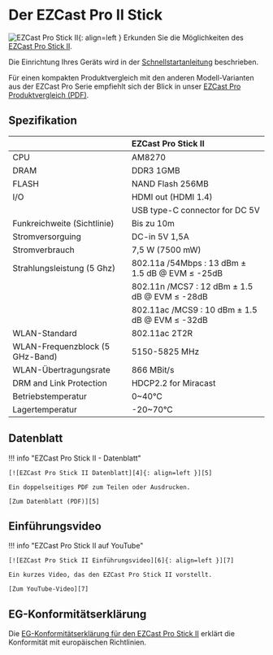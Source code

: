 # Der EZCast Pro II Stick 

![EZCast Pro Stick II][1]{: align=left } Erkunden Sie die Möglichkeiten des [EZCast Pro Stick II][2]. 

Die Einrichtung Ihres Geräts wird in der [Schnellstartanleitung](quickstart.md) beschrieben. 

Für einen kompakten Produktvergleich mit den anderen Modell-Varianten aus der EZCast Pro Serie empfiehlt sich der Blick in unser [EZCast Pro Produktvergleich (PDF)][3].

  [1]: /assets/img/stick2.png
  [2]: https://www.ezcastpro.de/stick2.php
  [3]: https://download.stueber.de/doc/de/ezcastpro/ezcastpro.produktvergleich.de.pdf

## Spezifikation

|  | EZCast Pro Stick II |
| :---- | :---- |
| CPU |  AM8270 |
| DRAM | DDR3 1GMB |
| FLASH | NAND Flash 256MB |
| I/O |  HDMI out (HDMI 1.4) |
|     | USB type-C connector for DC 5V |
| Funkreichweite (Sichtlinie) | Bis zu 10m |
| Stromversorguing | DC-in 5V 1,5A |
| Stromverbrauch | 7,5 W (7500 mW)
| Strahlungsleistung (5 Ghz) | 802.11a /54Mbps : 13 dBm ± 1.5 dB @ EVM ≤ -25dB |
|  | 802.11n /MCS7 : 12 dBm ± 1.5 dB @ EVM ≤ -28dB |
|  | 802.11ac /MCS9 : 10 dBm ± 1.5 dB @ EVM ≤ -32dB |
| WLAN-Standard | 802.11ac 2T2R | 
| WLAN-Frequenzblock (5 GHz-Band) |  5150-5825 MHz |
| WLAN-Übertragungsrate |  866 MBit/s |
| DRM and Link Protection | HDCP2.2 for Miracast | 
| Betriebstemperatur | 0~40°C | 
| Lagertemperatur | -20~70°C | 

## Datenblatt

!!! info "EZCast Pro Stick II - Datenblatt"

    [![EZCast Pro Stick II Datenblatt][4]{: align=left }][5]
	
	Ein doppelseitiges PDF zum Teilen oder Ausdrucken.
	
	[Zum Datenblatt (PDF)][5]

  [4]: /assets/img/stick2.datasheet.png
  [5]: https://download.stueber.de/doc/de/ezcastpro/ezcastpro-stick-II.brochure.de.pdf

## Einführungsvideo

!!! info "EZCast Pro Stick II auf YouTube"

    [![EZCast Pro Stick II Einführungsvideo][6]{: align=left }][7]
	
	Ein kurzes Video, das den EZCast Pro Stick II vorstellt.
	
	[Zum YouTube-Video][7]

  [6]: /assets/img/stick2.video.png
  [7]: https://youtu.be/YfugTJEISvk

## EG-Konformitätserklärung

Die [EG-Konformitätserklärung für den EZCast Pro Stick II][8] erklärt die Konformität mit europäischen Richtlinien.

  [8]: https://download.stueber.de/doc/de/ezcastpro/ezcastpro-stick-II.konformitaetserklaerung.pdf
  
  
  
  
  
  
  
  
  
  
